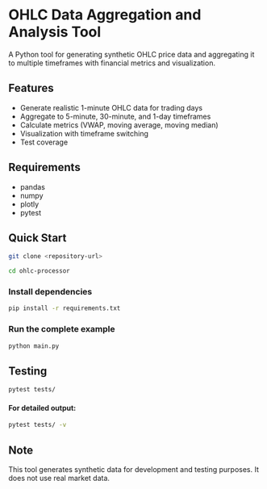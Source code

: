 # OHLC Data Aggregation and Analysis Tool

A Python tool for generating synthetic OHLC price data and aggregating it to multiple timeframes with financial metrics and visualization.

## Features

- Generate realistic 1-minute OHLC data for trading days
- Aggregate to 5-minute, 30-minute, and 1-day timeframes
- Calculate metrics (VWAP, moving average, moving median)
- Visualization with timeframe switching
- Test coverage

## Requirements

- pandas
- numpy
- plotly
- pytest

## Quick Start

```bash
git clone <repository-url>
```

```bash
cd ohlc-processor
```

### Install dependencies

```bash
pip install -r requirements.txt
```

### Run the complete example

```bash
python main.py
```

## Testing

```bash
pytest tests/
```
#### For detailed output:

```bash
pytest tests/ -v
```

## Note
This tool generates synthetic data for development and testing purposes. It does not use real market data.